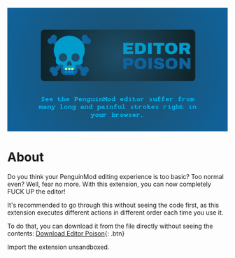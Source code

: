 ![Editor Poison Thumbnail](https://raw.githubusercontent.com/Gen1x-ALT/EditorPoison/main/editorpoison_thumb.png)
# About
Do you think your PenguinMod editing experience is too basic? Too normal even? Well, fear no more. With this extension, you can now completely FUCK UP the editor! 

It's recommended to go through this without seeing the code first, as this extension executes different actions in different order each time you use it.

To do that, you can download it from the file directly without seeing the contents: [Download Editor Poison](/poison.html){: .btn}

Import the extension unsandboxed.
